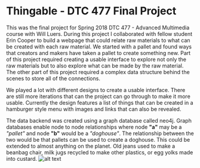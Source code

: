 # Thingable - DTC 477 Final Project
This was the final project for Spring 2018 DTC 477 - Advanced Multimedia course with Will Luers. During this project I collaborated with fellow student Erin Cooper to build a webpage that could relate raw materials to what can be created with each raw material. We started with a pallet and found ways that creators and makers have taken a pallet to create something new. Part of this project required creating a usable interface to explore not only the raw materials but to also explore what can be made by the raw material. The other part of this project required a complex data structure behind the scenes to store all of the connections.

We played a lot with different designs to create a usable interface. There are still more iterations that can the project can go through to make it more usable. Currently the design features a list of things that can be created in a hamburger style menu with images and links that can also be revealed.

The data backend was created using a graph database called neo4j. Graph databases enable node to node relationships where node __"a"__ may be a _"pallet"_ and node __"b"__ would be a _"doghouse"_. The relationship between the two would be that pallets can be used to create a doghouse. This could be extended to almost anything on the planet. Old jeans used to make a beanbag chair, milk jugs recycled to make other plastics, or egg yolks made into custard. 
![alt text](https://github.com/ggroenendale/thingable/master/graphenedb-pic.jpg "Neo4j console output view")
